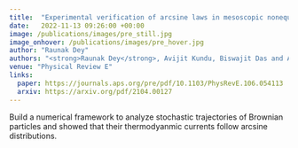```yaml
---
title:  "Experimental verification of arcsine laws in mesoscopic nonequilibrium systems"
date:   2022-11-13 09:26:00 +00:00
image: /publications/images/pre_still.jpg
image_onhover: /publications/images/pre_hover.jpg
author: "Raunak Dey"
authors: "<strong>Raunak Dey</strong>, Avijit Kundu, Biswajit Das and Ayan Banerjee."
venue: "Physical Review E"
links:
  paper: https://journals.aps.org/pre/pdf/10.1103/PhysRevE.106.054113
  arxiv: https://arxiv.org/pdf/2104.00127
---
```

Build a numerical framework to analyze stochastic trajectories of Brownian particles and showed that their thermodyanmic currents follow arcsine distributions.
